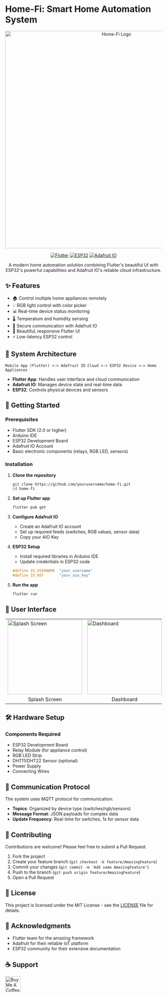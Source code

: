 # Home-Fi: Smart Home Automation System

<div align="center">
  <img src="assets/readmeFiles/Home-Fi.png" width="700" alt="Home-Fi Logo">

  [![Flutter](https://img.shields.io/badge/Flutter-2.0+-blue.svg)](https://flutter.dev/)
  [![ESP32](https://img.shields.io/badge/ESP32-Compatible-brightgreen.svg)](https://www.espressif.com/)
  [![Adafruit IO](https://img.shields.io/badge/Adafruit%20IO-Connected-red.svg)](https://io.adafruit.com/)
  
  <p>
    A modern home automation solution combining Flutter's beautiful UI with ESP32's powerful capabilities and Adafruit IO's reliable cloud infrastructure.
  </p>
</div>

## ✨ Features

- 🏠 Control multiple home appliances remotely
- 💡 RGB light control with color picker
- 📊 Real-time device status monitoring
- 🌡️ Temperature and humidity sensing
- 🔐 Secure communication with Adafruit IO
- 📱 Beautiful, responsive Flutter UI
- ⚡ Low-latency ESP32 control

## 🎯 System Architecture

```
Mobile App (Flutter) <-> Adafruit IO Cloud <-> ESP32 Device <-> Home Appliances
```

- **Flutter App**: Handles user interface and cloud communication
- **Adafruit IO**: Manages device state and real-time data
- **ESP32**: Controls physical devices and sensors

## 🚀 Getting Started

### Prerequisites

- Flutter SDK (2.0 or higher)
- Arduino IDE
- ESP32 Development Board
- Adafruit IO Account
- Basic electronic components (relays, RGB LED, sensors)

### Installation

1. **Clone the repository**
   ```bash
   git clone https://github.com/yourusername/home-fi.git
   cd home-fi
   ```

2. **Set up Flutter app**
   ```bash
   flutter pub get
   ```

3. **Configure Adafruit IO**
   - Create an Adafruit IO account
   - Set up required feeds (switches, RGB values, sensor data)
   - Copy your AIO Key

4. **ESP32 Setup**
   - Install required libraries in Arduino IDE
   - Update credentials in ESP32 code
   ```cpp
   #define IO_USERNAME  "your_username"
   #define IO_KEY       "your_aio_key"
   ```

5. **Run the app**
   ```bash
   flutter run
   ```

## 📱 User Interface

<div align="center">
  <table>
    <tr>
      <td><img src="assets/readmeFiles/1_Splash.gif" width="240" alt="Splash Screen"/></td>
      <td><img src="assets/readmeFiles/2_Dash.jpg" width="240" alt="Dashboard"/></td>
      <td><img src="assets/readmeFiles/3_RGB.jpg" width="240" alt="RGB Control"/></td>
    </tr>
    <tr>
      <td align="center">Splash Screen</td>
      <td align="center">Dashboard</td>
      <td align="center">RGB Control</td>
    </tr>
  </table>
</div>

## 🛠️ Hardware Setup

### Components Required
- ESP32 Development Board
- Relay Module (for appliance control)
- RGB LED Strip
- DHT11/DHT22 Sensor (optional)
- Power Supply
- Connecting Wires

## 📡 Communication Protocol

The system uses MQTT protocol for communication:
- **Topics**: Organized by device type (switches/rgb/sensors)
- **Message Format**: JSON payloads for complex data
- **Update Frequency**: Real-time for switches, 1s for sensor data

## 🤝 Contributing

Contributions are welcome! Please feel free to submit a Pull Request.

1. Fork the project
2. Create your feature branch (`git checkout -b feature/AmazingFeature`)
3. Commit your changes (`git commit -m 'Add some AmazingFeature'`)
4. Push to the branch (`git push origin feature/AmazingFeature`)
5. Open a Pull Request

## 📝 License

This project is licensed under the MIT License - see the [LICENSE](LICENSE) file for details.

## 🙏 Acknowledgments

- Flutter team for the amazing framework
- Adafruit for their reliable IoT platform
- ESP32 community for their extensive documentation

## ☕ Support

<a href="https://www.buymeacoffee.com/jobinbiju234" target="_blank">
  <img src="https://cdn.buymeacoffee.com/buttons/v2/default-yellow.png" height="50" alt="Buy Me A Coffee">
</a>
